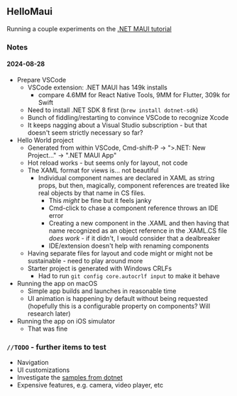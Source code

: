 ## HelloMaui
Running a couple experiments on the [.NET MAUI tutorial](https://dotnet.microsoft.com/en-us/learn/maui/first-app-tutorial/intro)

### Notes 
#### 2024-08-28
- Prepare VSCode
  - VSCode extension: .NET MAUI has 149k installs
    - compare 4.6MM for React Native Tools, 9MM for Flutter, 309k for Swift
  - Need to install .NET SDK 8 first (`brew install dotnet-sdk`)
  - Bunch of fiddling/restarting to convince VSCode to recognize Xcode
  - It keeps nagging about a Visual Studio subscription - but that doesn't seem strictly necessary so far?
- Hello World project
  - Generated from within VSCode, Cmd-shift-P -> ">.NET: New Project..." -> ".NET MAUI App"
  - Hot reload works - but seems only for layout, not code
  - The XAML format for views is... not beautiful
    - Individual component names are declared in XAML as string props, but then, magically, component references are treated like real objects by that name in CS files.
      - This *might* be fine but it feels janky
      - Cmd-click to chase a component reference throws an IDE error
      - Creating a new component in the .XAML and then having that name recognized as an object reference in the .XAML.CS file *does work* - if it didn't, I would consider that a dealbreaker
      - IDE/extension doesn't help with renaming components
  - Having separate files for layout and code might or might not be sustainable - need to play around more
  - Starter project is generated with Windows CRLFs
    - Had to run `git config core.autocrlf input` to make it behave
- Running the app on macOS
  - Simple app builds and launches in reasonable time
  - UI animation is happening by default without being requested (hopefully this is a configurable property on components?  Will research later)
- Running the app on iOS simulator
  - That was fine

### `//TODO` - further items to test
- Navigation
- UI customizations
- Investigate the [samples from dotnet](https://github.com/dotnet/maui-samples)
- Expensive features, e.g. camera, video player, etc
